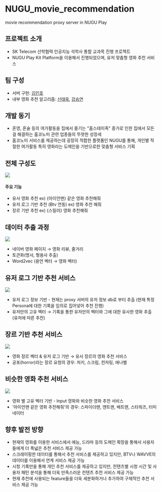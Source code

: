 # NUGU_movie_recommendation  
 movie recommendation proxy server in NUGU Play
  
## 프로젝트 소개  
- SK Telecom 산학협력 인공지능 석학사 통합 교과목 진행 프로젝트
- NUGU Play Kit Platform을 이용해서 진행되었으며, 유저 맞춤형 영화 추천 서비스

## 팀 구성
- 서버 구현: [김인호](https://github.com/kih1024)
- 내부 영화 추천 알고리즘: [신태욱](https://github.com/momentum1993), [강승연](https://github.com/tmddusgood)
   
## 개발 동기  
- 혼영, 혼술 등의 여가활동을 집에서 즐기는 "홈스테이족" 증가로 인한 집에서 모든 걸 해결하는 홈코노미 관련 업종들의 뚜렷한 성장세  
- 홈코노미 서비스를 제공하는데 굉장히 적합한 플랫폼인 NUGU를 통해, 개인별 적절한 여가활동 특히 영화라는 도메인을 기반으로한 맞춤형 서비스 기획
   
## 전체 구성도  
![](./flow_chart.jpg)
  
#### 주요 기능
- 유사 영화 추천
  ex) {아이언맨} 같은 영화 추천해줘
- 유저 로그 기반 추천 (Btv 연동)
  ex) 영화 추천 해줘
- 장르 기반 추천
  ex) {스릴러} 영화 추천해줘
    
## 데이터 추출 과정
![](./data_scraping.jpg)
- 네이버 영화 페이지 → 영화 리뷰, 줄거리
- 토큰화(명사, 형용사 추출)  
- Word2vec (용언 벡터 → 영화 벡터)  
  
## 유저 로그 기반 추천 서비스
![](./user_log_based.jpg)
- 유저 로그 정보 기반 - 현재는 proxy 서버의 유저 정보 db로 부터 추출 (현재 특정 Persona에 대한 기록을 임의로 집어넣어 추천 진행)  
- 유저만의 고유 벡터 → 기록을 통한 유저만의 벡터와 그에 대한 유사한 영화 추출 (유저에 따른 추천)
  
## 장르 기반 추천 서비스
![](genre_based.jpg)
- 영화 장르 벡터 & 유저 로그 기반 → 유사 장르의 영화 추천 서비스  
- 공포(horror)라는 장르 요청의 경우: 처키, 스크림, 컨저링, 애나벨  
  
## 비슷한 영화 추천 서비스
![](similar_movie.jpg)
- 영화 별 고유 벡터 기반 - Input 영화와 비슷한 영화 추천 서비스    
- '아이언맨 같은 영화 추천해줘'의 경우: 스파이더맨, 앤트맨, 배트맨, 스타워즈, 터미네이터  
  
## 향후 발전 방향
- 현재의 영화를 이용한 서비스에서 예능, 드라마 등의 도메인 확장을 통해서 사용자들에게 더 폭넓은 추천 서비스 제공 가능  
- 스크레이핑한 데이터를 통해서 추천 서비스를 제공하고 있지만, BTV나 WAVVE의 데이터를 이용해서 연계 서비스 제공 가능  
- 시청 기록만을 통해 개인 추천 서비스를 제공하고 있지만, 컨텐츠별 시청 시간 및 사용자 패턴 분석을 통해 더욱 만족스러운 컨텐츠 추천 서비스 제공 가능
- 현재 추천에 사용되는 feature들을 더욱 세분화하거나 추가하여 구체적인 추천 서비스 제공 가능
